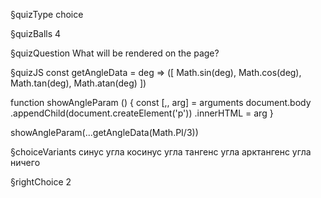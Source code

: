 §quizType
choice

§quizBalls
4

§quizQuestion
What will be rendered on the page?


§quizJS
const getAngleData = deg => ([
  Math.sin(deg),
  Math.cos(deg),
  Math.tan(deg),
  Math.atan(deg)
])

function showAngleParam () {
  const [,, arg] = arguments
  document.body
    .appendChild(document.createElement('p'))
    .innerHTML = arg
}

showAngleParam(...getAngleData(Math.PI/3))



§choiceVariants
синус угла
косинус угла
тангенс угла
арктангенс угла
ничего


§rightChoice
2
